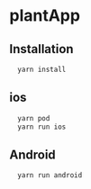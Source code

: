 # plantApp

## Installation 

```bash 
  yarn install
```
##  ios
```bash
  yarn pod
  yarn run ios
```
## Android
```bash
  yarn run android
```
